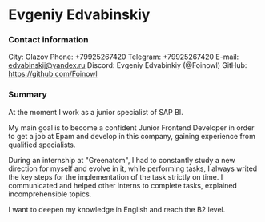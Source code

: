 # Evgeniy Edvabinskiy

### Contact information
City: Glazov
Phone: +79925267420
Telegram: +79925267420
E-mail: edvabinskij@yandex.ru
Discord: Evgeniy Edvabinkiy (@Foinowl)
GitHub: https://github.com/Foinowl

### Summary
At the moment I work as a junior specialist of SAP BI.

My main goal is to become a confident Junior Frontend Developer in order to get a job at Epam and develop in this company, gaining experience from qualified specialists.

During an internship at "Greenatom", I had to constantly study a new direction for myself and evolve in it, while performing tasks, I always writed the key steps for the implementation of the task strictly on time. I communicated and helped other interns to complete tasks, explained incomprehensible topics.

I want to deepen my knowledge in English and reach the B2 level.